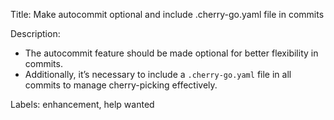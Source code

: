 Title: Make autocommit optional and include .cherry-go.yaml file in commits

Description:
- The autocommit feature should be made optional for better flexibility in commits.
- Additionally, it’s necessary to include a `.cherry-go.yaml` file in all commits to manage cherry-picking effectively.

Labels: enhancement, help wanted